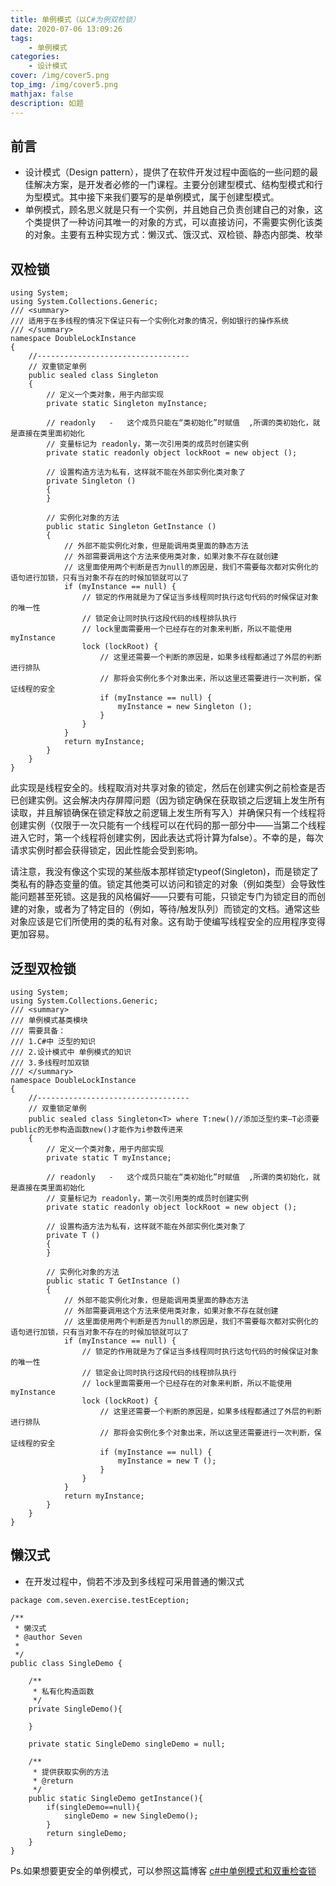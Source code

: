 ```yaml
---
title: 单例模式（以C#为例双检锁）
date: 2020-07-06 13:09:26
tags: 
    - 单例模式
categories: 
    - 设计模式
cover: /img/cover5.png
top_img: /img/cover5.png
mathjax: false
description: 如题
---
```

## 前言
* 设计模式（Design pattern），提供了在软件开发过程中面临的一些问题的最佳解决方案，是开发者必修的一门课程。主要分创建型模式、结构型模式和行为型模式。其中接下来我们要写的是单例模式，属于创建型模式。
* 单例模式，顾名思义就是只有一个实例，并且她自己负责创建自己的对象，这个类提供了一种访问其唯一的对象的方式，可以直接访问，不需要实例化该类的对象。主要有五种实现方式：懒汉式、饿汉式、双检锁、静态内部类、枚举
## 双检锁
```
using System;
using System.Collections.Generic;
/// <summary>
/// 适用于在多线程的情况下保证只有一个实例化对象的情况，例如银行的操作系统
/// </summary>
namespace DoubleLockInstance
{
	//----------------------------------
	// 双重锁定单例
	public sealed class Singleton
	{
		// 定义一个类对象，用于内部实现
		private static Singleton myInstance;
 
		// readonly   -   这个成员只能在“类初始化”时赋值  ,所谓的类初始化，就是直接在类里面初始化
		// 变量标记为 readonly，第一次引用类的成员时创建实例
		private static readonly object lockRoot = new object ();
 
		// 设置构造方法为私有，这样就不能在外部实例化类对象了
		private Singleton ()
		{
		}
 
		// 实例化对象的方法
		public static Singleton GetInstance ()
		{
			// 外部不能实例化对象，但是能调用类里面的静态方法
			// 外部需要调用这个方法来使用类对象，如果对象不存在就创建
			// 这里面使用两个判断是否为null的原因是，我们不需要每次都对实例化的语句进行加锁，只有当对象不存在的时候加锁就可以了
			if (myInstance == null) {
				// 锁定的作用就是为了保证当多线程同时执行这句代码的时候保证对象的唯一性
				// 锁定会让同时执行这段代码的线程排队执行
				// lock里面需要用一个已经存在的对象来判断，所以不能使用myInstance
				lock (lockRoot) {
					// 这里还需要一个判断的原因是，如果多线程都通过了外层的判断进行排队
					// 那将会实例化多个对象出来，所以这里还需要进行一次判断，保证线程的安全
					if (myInstance == null) {
						myInstance = new Singleton ();
					}
				}
			}
			return myInstance;
		}
	}
}
```
此实现是线程安全的。线程取消对共享对象的锁定，然后在创建实例之前检查是否已创建实例。这会解决内存屏障问题（因为锁定确保在获取锁之后逻辑上发生所有读取，并且解锁确保在锁定释放之前逻辑上发生所有写入）并确保只有一个线程将创建实例（仅限于一次只能有一个线程可以在代码的那一部分中——当第二个线程进入它时，第一个线程将创建实例，因此表达式将计算为false）。不幸的是，每次请求实例时都会获得锁定，因此性能会受到影响。

请注意，我没有像这个实现的某些版本那样锁定typeof(Singleton)，而是锁定了类私有的静态变量的值。锁定其他类可以访问和锁定的对象（例如类型）会导致性能问题甚至死锁。这是我的风格偏好——只要有可能，只锁定专门为锁定目的而创建的对象，或者为了特定目的（例如，等待/触发队列）而锁定的文档。通常这些对象应该是它们所使用的类的私有对象。这有助于使编写线程安全的应用程序变得更加容易。
## 泛型双检锁
```
using System;
using System.Collections.Generic;
/// <summary>
/// 单例模式基类模块
/// 需要具备：
/// 1.C#中 泛型的知识
/// 2.设计模式中 单例模式的知识
/// 3.多线程时加双锁
/// </summary>
namespace DoubleLockInstance
{
	//----------------------------------
	// 双重锁定单例
	public sealed class Singleton<T> where T:new()//添加泛型约束—T必须要public的无参构造函数new()才能作为i参数传进来
	{
		// 定义一个类对象，用于内部实现
		private static T myInstance;
 
		// readonly   -   这个成员只能在“类初始化”时赋值  ,所谓的类初始化，就是直接在类里面初始化
		// 变量标记为 readonly，第一次引用类的成员时创建实例
		private static readonly object lockRoot = new object ();
 
		// 设置构造方法为私有，这样就不能在外部实例化类对象了
		private T ()
		{
		}
 
		// 实例化对象的方法
		public static T GetInstance ()
		{
			// 外部不能实例化对象，但是能调用类里面的静态方法
			// 外部需要调用这个方法来使用类对象，如果对象不存在就创建
			// 这里面使用两个判断是否为null的原因是，我们不需要每次都对实例化的语句进行加锁，只有当对象不存在的时候加锁就可以了
			if (myInstance == null) {
				// 锁定的作用就是为了保证当多线程同时执行这句代码的时候保证对象的唯一性
				// 锁定会让同时执行这段代码的线程排队执行
				// lock里面需要用一个已经存在的对象来判断，所以不能使用myInstance
				lock (lockRoot) {
					// 这里还需要一个判断的原因是，如果多线程都通过了外层的判断进行排队
					// 那将会实例化多个对象出来，所以这里还需要进行一次判断，保证线程的安全
					if (myInstance == null) {
						myInstance = new T ();
					}
				}
			}
			return myInstance;
		}
	}
}
```

## 懒汉式
* 在开发过程中，倘若不涉及到多线程可采用普通的懒汉式 
```
package com.seven.exercise.testEception;
 
/**
 * 懒汉式
 * @author Seven
 *
 */
public class SingleDemo {
    
    /**
     * 私有化构造函数
     */
    private SingleDemo(){
        
    }
    
    private static SingleDemo singleDemo = null;
    
    /**
     * 提供获取实例的方法
     * @return
     */
    public static SingleDemo getInstance(){
        if(singleDemo==null){
            singleDemo = new SingleDemo();
        }
        return singleDemo;
    } 
}
```

Ps.如果想要更安全的单例模式，可以参照这篇博客
[c#中单例模式和双重检查锁](https://blog.csdn.net/zhongliangtang/article/details/81564749)